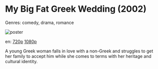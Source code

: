 # My Big Fat Greek Wedding (2002)

Genres: comedy, drama, romance

![poster](http://image.tmdb.org/t/p/w500/vqGs8K6MdMHVPMTgMhzKHBVgu0t.jpg)

en:
  [720p](magnet:?xt=urn:btih:7E640B02E92F90FDE7C9518CF310C1FA0E4978DC&tr=udp://glotorrents.pw:6969/announce&tr=udp://tracker.opentrackr.org:1337/announce&tr=udp://torrent.gresille.org:80/announce&tr=udp://tracker.openbittorrent.com:80&tr=udp://tracker.coppersurfer.tk:6969&tr=udp://tracker.leechers-paradise.org:6969&tr=udp://p4p.arenabg.ch:1337&tr=udp://tracker.internetwarriors.net:1337)
  [1080p](magnet:?xt=urn:btih:EBF092BB5D1790B8999AAD48E08F193F315D0CE7&tr=udp://glotorrents.pw:6969/announce&tr=udp://tracker.opentrackr.org:1337/announce&tr=udp://torrent.gresille.org:80/announce&tr=udp://tracker.openbittorrent.com:80&tr=udp://tracker.coppersurfer.tk:6969&tr=udp://tracker.leechers-paradise.org:6969&tr=udp://p4p.arenabg.ch:1337&tr=udp://tracker.internetwarriors.net:1337)
  


A young Greek woman falls in love with a non-Greek and struggles to get her family to accept him while she comes to terms with her heritage and cultural identity.